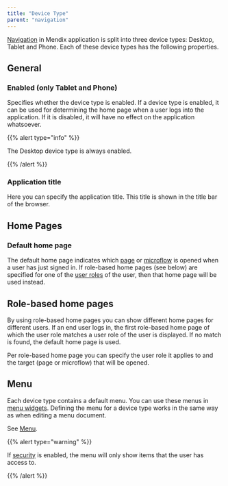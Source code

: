 ```yaml
---
title: "Device Type"
parent: "navigation"
---
```



[Navigation](navigation) in Mendix application is split into three device types: Desktop, Tablet and Phone. Each of these device types has the following properties.

## General

### Enabled (only Tablet and Phone)

Specifies whether the device type is enabled. If a device type is enabled, it can be used for determining the home page when a user logs into the application. If it is disabled, it will have no effect on the application whatsoever.

{{% alert type="info" %}}

The Desktop device type is always enabled.

{{% /alert %}}

### Application title

Here you can specify the application title. This title is shown in the title bar of the browser.

## Home Pages

### Default home page

The default home page indicates which [page](page) or [microflow](microflow) is opened when a user has just signed in. If role-based home pages (see below) are specified for one of the [user roles](user-roles) of the user, then that home page will be used instead.

## Role-based home pages

By using role-based home pages you can show different home pages for different users. If an end user logs in, the first role-based home page of which the user role matches a user role of the user is displayed. If no match is found, the default home page is used.

Per role-based home page you can specify the user role it applies to and the target (page or microflow) that will be opened.

## Menu

Each device type contains a default menu. You can use these menus in [menu widgets](menu-widgets). Defining the menu for a device type works in the same way as when editing a menu document.

See [Menu](menu).

{{% alert type="warning" %}}

If [security](project-security) is enabled, the menu will only show items that the user has access to.

{{% /alert %}}
